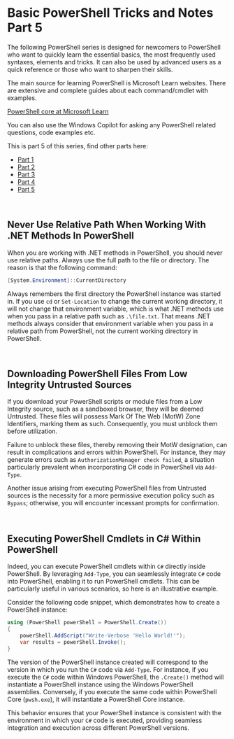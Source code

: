 # Basic PowerShell Tricks and Notes Part 5

The following PowerShell series is designed for newcomers to PowerShell who want to quickly learn the essential basics, the most frequently used syntaxes, elements and tricks. It can also be used by advanced users as a quick reference or those who want to sharpen their skills.

The main source for learning PowerShell is Microsoft Learn websites. There are extensive and complete guides about each command/cmdlet with examples.

[PowerShell core at Microsoft Learn](https://learn.microsoft.com/en-us/powershell/module/microsoft.powershell.core/)

You can also use the Windows Copilot for asking any PowerShell related questions, code examples etc.

This is part 5 of this series, find other parts here:

* [Part 1](https://github.com/HotCakeX/Harden-Windows-Security/wiki/Basic-PowerShell-tricks-and-notes)
* [Part 2](https://github.com/HotCakeX/Harden-Windows-Security/wiki/Basic-PowerShell-Tricks-and-Notes-Part-2)
* [Part 3](https://github.com/HotCakeX/Harden-Windows-Security/wiki/Basic-PowerShell-Tricks-and-Notes-Part-3)
* [Part 4](https://github.com/HotCakeX/Harden-Windows-Security/wiki/Basic-PowerShell-Tricks-and-Notes-Part-4)
* [Part 5](https://github.com/HotCakeX/Harden-Windows-Security/wiki/Basic-PowerShell-Tricks-and-Notes-Part-5)

<br>

## Never Use Relative Path When Working With .NET Methods In PowerShell

When you are working with .NET methods in PowerShell, you should never use relative paths. Always use the full path to the file or directory. The reason is that the following command:

```powershell
[System.Environment]::CurrentDirectory
```

Always remembers the first directory the PowerShell instance was started in. If you use `cd` or `Set-Location` to change the current working directory, it will not change that environment variable, which is what .NET methods use when you pass in a relative path such as `.\file.txt`. That means .NET methods always consider that environment variable when you pass in a relative path from PowerShell, not the current working directory in PowerShell.

<br>

## Downloading PowerShell Files From Low Integrity Untrusted Sources

If you download your PowerShell scripts or module files from a Low Integrity source, such as a sandboxed browser, they will be deemed Untrusted. These files will possess Mark Of The Web (MotW) Zone Identifiers, marking them as such. Consequently, you must unblock them before utilization.

Failure to unblock these files, thereby removing their MotW designation, can result in complications and errors within PowerShell. For instance, they may generate errors such as `AuthorizationManager check failed`, a situation particularly prevalent when incorporating C# code in PowerShell via `Add-Type`.

Another issue arising from executing PowerShell files from Untrusted sources is the necessity for a more permissive execution policy such as `Bypass`; otherwise, you will encounter incessant prompts for confirmation.

<br>

## Executing PowerShell Cmdlets in C# Within PowerShell

Indeed, you can execute PowerShell cmdlets within `C#` directly inside PowerShell. By leveraging `Add-Type`, you can seamlessly integrate `C#` code into PowerShell, enabling it to run PowerShell cmdlets. This can be particularly useful in various scenarios, so here is an illustrative example.

Consider the following code snippet, which demonstrates how to create a PowerShell instance:

```csharp
using (PowerShell powerShell = PowerShell.Create())
{
    powerShell.AddScript("Write-Verbose 'Hello World!'");
    var results = powerShell.Invoke();
}
```

The version of the PowerShell instance created will correspond to the version in which you run the `C#` code via `Add-Type`. For instance, if you execute the `C#` code within Windows PowerShell, the `.Create()` method will instantiate a PowerShell instance using the Windows PowerShell assemblies. Conversely, if you execute the same code within PowerShell Core (`pwsh.exe`), it will instantiate a PowerShell Core instance.

This behavior ensures that your PowerShell instance is consistent with the environment in which your `C#` code is executed, providing seamless integration and execution across different PowerShell versions.

<br>
